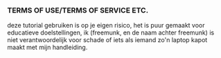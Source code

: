 ### **TERMS OF USE/TERMS OF SERVICE ETC.**
deze tutorial gebruiken is op je eigen risico, het is puur gemaakt voor educatieve doelstellingen, ik (freemunk, en de naam achter freemunk) is niet verantwoordelijk voor schade of iets als iemand zo'n laptop kapot maakt met mijn handleiding.
